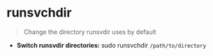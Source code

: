 # runsvchdir
> Change the directory runsvdir uses by default
- **Switch runsvdir directories:**
sudo runsvchdir `/path/to/directory`
